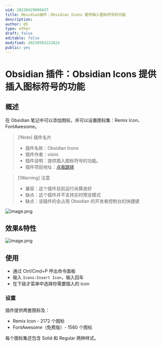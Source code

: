```yaml
---
uid: 20230429000437
title: Obsidian插件：Obsidian Icons 提供插入图标符号的功能
description: 
author: OS
type: other
draft: false
editable: false
modified: 20230503222824
public: yes
---
```


# Obsidian 插件：Obsidian Icons 提供插入图标符号的功能

## 概述

在 Obsidian 笔记中可以添加图标，并可以设置图标集：Remix Icon、FontAwesome。

> [!Note] 插件名片
> - 插件名称：Obsidian Icons
> - 插件作者：visini
> - 插件说明：提供插入图标符号的功能。
> - 插件项目地址：[点我跳转](https://github.com/visini/obsidian-icons-plugin)

>[!Warning] 注意
>- 兼容：这个插件目前运行尚算良好
>- 缺点：这个插件并不支持实时预览模式
>- 缺点：该插件的会占用 Obsidian 的开发者控制台的快捷键

![image.png](https://cdn.pkmer.cn/images/bbdbc6782887925fbe84bd94b51cebda_MD5.png!pkmer)

## 效果&特性

![image.png](https://cdn.pkmer.cn/images/a74a5eabdd62d4dabf6538016c18f891_MD5.png!pkmer)

## 使用

- 通过 Ctrl/Cmd+P 呼出命令面板
- 输入 `Icons:Insert Icon`，输入回车
- 在下级才菜单中选择你需要插入的 icon

### 设置

插件提供两套图标及：

- Remix Icon - 2172 个图标
- FontAwesome（免费版）- 1560 个图标

每个图标集还包含 Solid 和 Regular 两种样式。